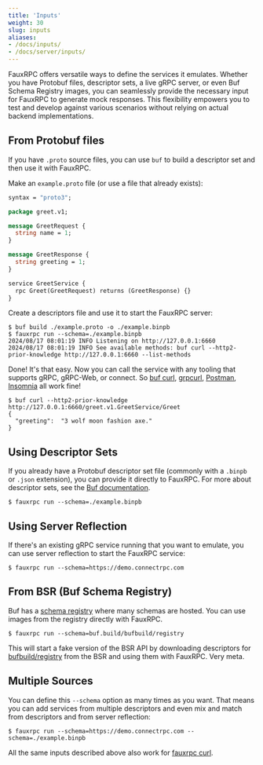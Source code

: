 ```yaml
---
title: 'Inputs'
weight: 30
slug: inputs
aliases:
- /docs/inputs/
- /docs/server/inputs/
---
```


FauxRPC offers versatile ways to define the services it emulates. Whether you have Protobuf files, descriptor sets, a live gRPC server, or even Buf Schema Registry images, you can seamlessly provide the necessary input for FauxRPC to generate mock responses. This flexibility empowers you to test and develop against various scenarios without relying on actual backend implementations.

## From Protobuf files
If you have `.proto` source files, you can use `buf` to build a descriptor set and then use it with FauxRPC.

Make an `example.proto` file (or use a file that already exists):
```protobuf
syntax = "proto3";

package greet.v1;

message GreetRequest {
  string name = 1;
}

message GreetResponse {
  string greeting = 1;
}

service GreetService {
  rpc Greet(GreetRequest) returns (GreetResponse) {}
}
```

Create a descriptors file and use it to start the FauxRPC server:
```shell
$ buf build ./example.proto -o ./example.binpb
$ fauxrpc run --schema=./example.binpb
2024/08/17 08:01:19 INFO Listening on http://127.0.0.1:6660
2024/08/17 08:01:19 INFO See available methods: buf curl --http2-prior-knowledge http://127.0.0.1:6660 --list-methods
```
Done! It's that easy. Now you can call the service with any tooling that supports gRPC, gRPC-Web, or connect. So [buf curl](https://buf.build/docs/reference/cli/buf/curl), [grpcurl](https://github.com/fullstorydev/grpcurl), [Postman](https://www.postman.com/), [Insomnia](https://insomnia.rest/) all work fine!

```shell
$ buf curl --http2-prior-knowledge http://127.0.0.1:6660/greet.v1.GreetService/Greet
{
  "greeting":  "3 wolf moon fashion axe."
}
```

## Using Descriptor Sets
If you already have a Protobuf descriptor set file (commonly with a `.binpb` or `.json` extension), you can provide it directly to FauxRPC. For more about descriptor sets, see the [Buf documentation](https://buf.build/docs/reference/descriptors).

```shell
$ fauxrpc run --schema=./example.binpb
```

## Using Server Reflection
If there's an existing gRPC service running that you want to emulate, you can use server reflection to start the FauxRPC service:
```shell
$ fauxrpc run --schema=https://demo.connectrpc.com
```

## From BSR (Buf Schema Registry)
Buf has a [schema registry](https://buf.build/product/bsr) where many schemas are hosted. You can use images from the registry directly with FauxRPC.

```shell
$ fauxrpc run --schema=buf.build/bufbuild/registry
```

This will start a fake version of the BSR API by downloading descriptors for [bufbuild/registry](https://buf.build/bufbuild/registry) from the BSR and using them with FauxRPC. Very meta.

## Multiple Sources
You can define this `--schema` option as many times as you want. That means you can add services from multiple descriptors and even mix and match from descriptors and from server reflection:
```shell
$ fauxrpc run --schema=https://demo.connectrpc.com --schema=./example.binpb
```

All the same inputs described above also work for [fauxrpc curl](/docs/fauxrpc-curl/).
